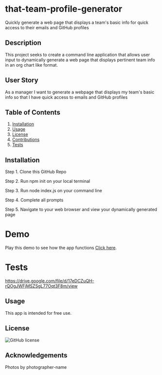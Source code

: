 # that-team-profile-generator
Quickly generate a web page that displays a team's basic info for quick access to their emails and GitHub profiles


## Description
This project seeks to create a command line application that allows user input to dynamically generate a web page that displays pertinent team info in an org chart like format.

## User Story
As a manager
I want to generate a webpage that displays my team's basic info
so that I have quick access to emails and GitHub profiles


## Table of Contents
1. [Installation](#installation)
2. [Usage](#usage)
3. [License](#license)
4. [Contributions](#contributions)
5. [Tests](#tests)

## Installation
Step 1. Clone this GitHub Repo


Step 2. Run npm init on your local terminal 


Step 3. Run node index.js on your command line 


Step 4. Complete all prompts 


Step 5. Navigate to your web browser and view your dynamically generated page

# Demo
Play this demo to see how the app functions [Click here](https://drive.google.com/file/d/17eDCZuQH-rQOgJWFjMSZSgL77Oqt3F8m/view).

# Tests
https://drive.google.com/file/d/17eDCZuQH-rQOgJWFjMSZSgL77Oqt3F8m/view

##  Usage
This app is intended for free use.

##  License
![GitHub license](https://img.shields.io/badge/license-MIT-blue.svg)


##  Acknowledgements 
Photos by photographer-name


 

